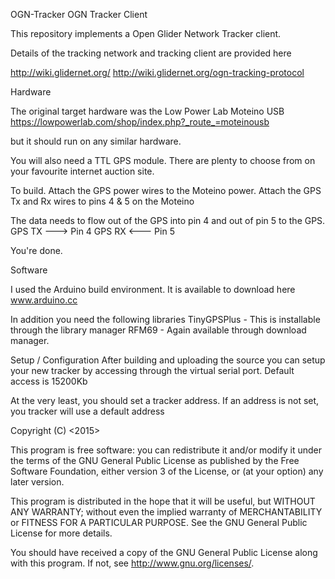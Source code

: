 OGN-Tracker
OGN Tracker Client

This repository implements a Open Glider Network Tracker client.

Details of the tracking network and tracking client are provided here

http://wiki.glidernet.org/
http://wiki.glidernet.org/ogn-tracking-protocol

Hardware

The original target hardware was the Low Power Lab Moteino USB
https://lowpowerlab.com/shop/index.php?_route_=moteinousb

but it should run on any similar hardware.

You will also need a TTL GPS module. There are plenty to choose from on your
favourite internet auction site.

To build.
Attach the GPS power wires to the Moteino power.
Attach the GPS Tx and Rx wires to pins 4 & 5 on the Moteino

The data needs to flow out of the GPS into pin 4 and out of pin 5 to the GPS.
GPS TX ---> Pin 4
GPS RX <--- Pin 5

You're done.

Software

I used the Arduino build environment. It is available to download here
www.arduino.cc

In addition you need the following libraries
TinyGPSPlus - This is installable through the library manager
RFM69 - Again available through download manager.

Setup / Configuration
After building and uploading the source you can setup your new tracker by
accessing through the virtual serial port.
Default access is 15200Kb

At the very least, you should set a tracker address.
If an address is not set, you tracker will use a default address




Copyright (C) <2015> <Mike Roberts>

This program is free software: you can redistribute it and/or modify
it under the terms of the GNU General Public License as published by
the Free Software Foundation, either version 3 of the License, or
(at your option) any later version.

This program is distributed in the hope that it will be useful,
but WITHOUT ANY WARRANTY; without even the implied warranty of
MERCHANTABILITY or FITNESS FOR A PARTICULAR PURPOSE. See the
GNU General Public License for more details.

You should have received a copy of the GNU General Public License
along with this program. If not, see <http://www.gnu.org/licenses/>.


